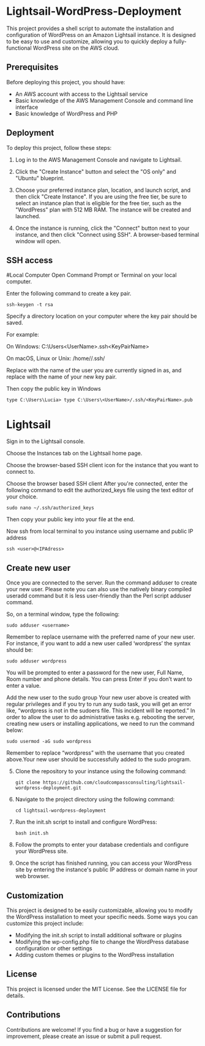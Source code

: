 # Lightsail-WordPress-Deployment
This project provides a shell script to automate the installation and configuration of WordPress on an Amazon Lightsail instance. It is designed to be easy to use and customize, allowing you to quickly deploy a fully-functional WordPress site on the AWS cloud.

## Prerequisites

Before deploying this project, you should have:

- An AWS account with access to the Lightsail service
- Basic knowledge of the AWS Management Console and command line interface
- Basic knowledge of WordPress and PHP

## Deployment

To deploy this project, follow these steps:

1. Log in to the AWS Management Console and navigate to Lightsail.

2. Click the "Create Instance" button and select the "OS only" and "Ubuntu" blueprint.

3. Choose your preferred instance plan, location, and launch script, and then click "Create Instance". If you are using the free tier, be sure to select an instance plan that is eligible for the free tier, such as the "WordPress" plan with 512 MB RAM. The instance will be created and launched.

4. Once the instance is running, click the "Connect" button next to your instance, and then click "Connect using SSH". A browser-based terminal window will open.

## SSH access

#Local Computer
Open Command Prompt or Terminal on your local computer.

Enter the following command to create a key pair.

```
ssh-keygen -t rsa
```

Specify a directory location on your computer where the key pair should be saved.

For example:

On Windows: C:\Users\<UserName>\.ssh\<KeyPairName>

On macOS, Linux or Unix: /home/<UserName>/.ssh/<KeyPairName>

Replace <UserName> with the name of the user you are currently signed in as, and replace <KeyPairName> with the name of your new key pair.

Then copy the public key in Windows

```
type C:\Users\Lucia> type C:\Users\<UserName>/.ssh/<KeyPairName>.pub
```

# Lightsail

Sign in to the Lightsail console.

Choose the Instances tab on the Lightsail home page.

Choose the browser-based SSH client icon for the instance that you want to connect to.

Choose the browser based SSH client
After you're connected, enter the following command to edit the authorized_keys file using the text editor of your choice.

```
sudo nano ~/.ssh/authorized_keys
```

Then copy your public key into your file at the end. 

Now ssh from local terminal to you instance using username and public IP address
   
```
ssh <user>@<IPAdress>
```
   
## Create new user
   
Once you are connected to the server. Run the command adduser to create your new user. Please note you can also use the natively binary compiled useradd command but it is less user-friendly than the Perl script adduser command.

So, on a terminal window, type the following:

   ```
   sudo adduser <username>
   ```
 
 Remember to replace username with the preferred name of your new user. For instance, if you want to add a new user called ‘wordpress’ the syntax should be:
 
   ```
   sudo adduser wordpress
   ```
 You will be prompted to enter a password for the new user, Full Name, Room number and phone details. You can press Enter if you don’t want to enter a value. 
   
Add the new user to the sudo group
Your new user above is created with regular privileges and if you try to run any sudo task, you will get an error like, “wordpress is not in the sudoers file.  This incident will be reported.” In order to allow the user to do administrative tasks e.g. rebooting the server, creating new users or installing applications, we need to run the command below:

   ```
   sudo usermod -aG sudo wordpress
   ```
   
Remember to replace “wordpress” with the username that you created above.Your new user should be successfully added to the sudo program.

5. Clone the repository to your instance using the following command:

   ```
   git clone https://github.com/cloudcompassconsulting/lightsail-wordpress-deployment.git
   ```

6. Navigate to the project directory using the following command:

   ```
   cd lightsail-wordpress-deployment
   ```

7. Run the init.sh script to install and configure WordPress:

   ```
   bash init.sh
   ```

8. Follow the prompts to enter your database credentials and configure your WordPress site.

9. Once the script has finished running, you can access your WordPress site by entering the instance's public IP address or domain name in your web browser.

## Customization

This project is designed to be easily customizable, allowing you to modify the WordPress installation to meet your specific needs. Some ways you can customize this project include:

- Modifying the init.sh script to install additional software or plugins
- Modifying the wp-config.php file to change the WordPress database configuration or other settings
- Adding custom themes or plugins to the WordPress installation

## License

This project is licensed under the MIT License. See the LICENSE file for details.

## Contributions

Contributions are welcome! If you find a bug or have a suggestion for improvement, please create an issue or submit a pull request.
